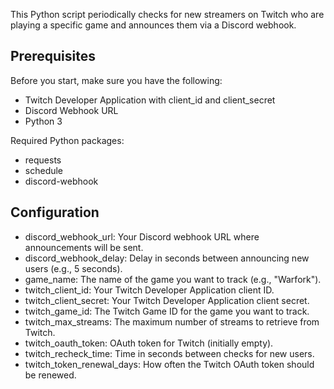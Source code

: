 This Python script periodically checks for new streamers on Twitch who are playing a specific game and announces them via a Discord webhook.

## Prerequisites

Before you start, make sure you have the following:

- Twitch Developer Application with client_id and client_secret
- Discord Webhook URL
- Python 3

Required Python packages:

- requests
- schedule
- discord-webhook

## Configuration

- discord_webhook_url: Your Discord webhook URL where announcements will be sent.
- discord_webhook_delay: Delay in seconds between announcing new users (e.g., 5 seconds).
- game_name: The name of the game you want to track (e.g., "Warfork").
- twitch_client_id: Your Twitch Developer Application client ID.
- twitch_client_secret: Your Twitch Developer Application client secret.
- twitch_game_id: The Twitch Game ID for the game you want to track.
- twitch_max_streams: The maximum number of streams to retrieve from Twitch.
- twitch_oauth_token: OAuth token for Twitch (initially empty).
- twitch_recheck_time: Time in seconds between checks for new users.
- twitch_token_renewal_days: How often the Twitch OAuth token should be renewed.
